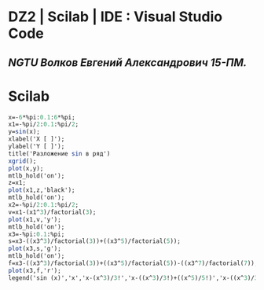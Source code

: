 # DZ2 | Scilab | IDE : Visual Studio Code

***NGTU Волков Евгений Александрович 15-ПМ.***
---

# Scilab

```scilab
x=-6*%pi:0.1:6*%pi;
x1=-%pi/2:0.1:%pi/2;
y=sin(x);
xlabel('X [ ]');
ylabel('Y [ ]');
title('Разложение sin в ряд')
xgrid();
plot(x,y);
mtlb_hold('on');
z=x1;
plot(x1,z,'black');
mtlb_hold('on');
x2=-%pi/2:0.1:%pi/2;
v=x1-(x1^3)/factorial(3);
plot(x1,v,'y');
mtlb_hold('on');
x3=-%pi:0.1:%pi;
s=x3-((x3^3)/factorial(3))+((x3^5)/factorial(5));
plot(x3,s,'g');
mtlb_hold('on');
f=x3-((x3^3)/factorial(3))+((x3^5)/factorial(5))-((x3^7)/factorial(7));
plot(x3,f,'r');
legend('sin (x)','x','x-(x^3)/3!','x-((x^3)/3!)+((x^5)/5!)','x-((x^3)/3!)+((x^5)/5!)-((x^7)/7!)');
```
